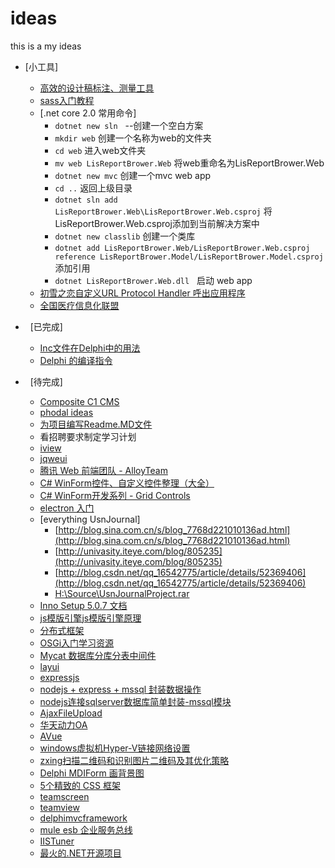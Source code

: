 # ideas
this is a my ideas
*	[小工具]
	*	[高效的设计稿标注、测量工具](http://www.getmarkman.com/)
	*	[sass入门教程](http://www.w3cplus.com/sassguide/)		
	*	[.net core 2.0 常用命令]
		* ``dotnet new sln``   --创建一个空白方案 
		* ``mkdir web``  创建一个名称为web的文件夹
		* ``cd web``  进入web文件夹 
		* ``mv web LisReportBrower.Web``   将web重命名为LisReportBrower.Web  
		* ``dotnet new mvc``   创建一个mvc web app  
		* ``cd ..``   返回上级目录  
		* ``dotnet sln add LisReportBrower.Web\LisReportBrower.Web.csproj``   将LisReportBrower.Web.csproj添加到当前解决方案中  
		* ``dotnet new classlib``   创建一个类库  
		* ``dotnet add LisReportBrower.Web/LisReportBrower.Web.csproj reference LisReportBrower.Model/LisReportBrower.Model.csproj`` 添加引用 
		* ``dotnet LisReportBrower.Web.dll``   启动 web app  
	*	[初雪之恋自定义URL Protocol Handler 呼出应用程序](http://www.cnblogs.com/wang726zq/archive/2012/12/11/UrlProtocol.html)
	*	[全国医疗信息化联盟](http://chisc.net)

*   [已完成]
	*	[Inc文件在Delphi中的用法](http://blog.csdn.net/webroad/article/details/3049359)
	*	[Delphi 的编译指令](https://www.cnblogs.com/del/archive/2008/12/17/1356774.html)
*   [待完成]
	*	[Composite C1 CMS](http://www.cnblogs.com/Leo_wl/p/3145195.html)
	*	[phodal ideas](https://github.com/phodal/ideas)
	*	[为项目编写Readme.MD文件](http://ju.outofmemory.cn/entry/76290)
	*	看招聘要求制定学习计划 
	*	[iview](https://www.iviewui.com/)
	*	[jqweui](http://jqweui.com/)
	*	[腾讯 Web 前端团队 - AlloyTeam](http://alloyteam.github.io/)
	*	[C# WinForm控件、自定义控件整理（大全）](http://www.cnblogs.com/top5/archive/2010/04/29/1724039.html)
	*	[C# WinForm开发系列 - Grid Controls](http://www.cnblogs.com/peterzb/archive/2009/05/29/1491781.html)
	*	[electron 入门](http://www.cnblogs.com/auh2010006/p/5717845.html)
	*	[everything UsnJournal]
		*	[http://blog.sina.com.cn/s/blog_7768d221010136ad.html](http://blog.sina.com.cn/s/blog_7768d221010136ad.html)
		*	[http://univasity.iteye.com/blog/805235](http://univasity.iteye.com/blog/805235)
		*	[http://blog.csdn.net/qq_16542775/article/details/52369406](http://blog.csdn.net/qq_16542775/article/details/52369406)
		*	[H:\Source\UsnJournalProject.rar](H:\Source\UsnJournalProject.rar)
	*	[Inno Setup 5.0.7 文档](https://wenku.baidu.com/view/620e2679168884868762d612.html)
	*	[js模版引擎](http://blog.csdn.net/Marksinoberg/article/details/73187556?utm_source=tuicool&utm_medium=referral)[js模版引擎原理](http://www.cnblogs.com/hustskyking/p/principle-of-javascript-template.html)
	*	[分布式框架](http://www.cnblogs.com/Andon_liu/p/5353488.html)
	*	[OSGi入门学习资源](http://www.osgi.com.cn/article/7289520)
	*	[Mycat 数据库分库分表中间件](http://www.mycat.io/)
	*	[layui](http://www.layui.com/)
	*	[expressjs](http://www.expressjs.com.cn/)
	*	[nodejs + express + mssql 封装数据操作](https://segmentfault.com/a/1190000010324061)
	*	[nodejs连接sqlserver数据库简单封装-mssql模块](http://blog.csdn.net/zzwwjjdj1/article/details/51911270)
	*	[AjaxFileUpload](https://github.com/davgothic/AjaxFileUpload)
	*	[华天动力OA](http://demo.oa8000.com)
	*	[AVue](https://gitee.com/woerwin/avue)
	*	[windows虚拟机Hyper-V链接网络设置](https://blog.csdn.net/cesarean/article/details/62420607)
	*	[zxing扫描二维码和识别图片二维码及其优化策略](http://iluhcm.com/2016/01/08/scan-qr-code-and-recognize-it-from-picture-fastly-using-zxing/)
	*	[Delphi MDIForm 画背景图](http://blog.sina.com.cn/s/blog_4ad042e50102e150.html)
	*	[5个精致的 CSS 框架](https://blog.gitee.com/2018/05/02/weekly70/?from=20180506)
	*	[teamscreen](https://github.com/boonkerz/teamscreen)
	*	[teamview](https://blog.csdn.net/faaronzheng/article/details/46897033)
	*	[delphimvcframework](https://github.com/danieleteti/delphimvcframework)
	*	[mule esb 企业服务总线](https://www.mulesoft.com/cn/platform/soa/mule-esb-open-source-esb)
	*	[IISTuner](https://archive.codeplex.com/?p=iistuner)
	*	[最火的.NET开源项目](https://www.cnblogs.com/lhxsoft/p/5505520.html)
